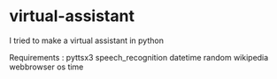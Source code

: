 # virtual-assistant
I tried to make a virtual assistant in python

Requirements : 
pyttsx3
speech_recognition
datetime
random
wikipedia
webbrowser
os
time
